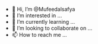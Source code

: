 - 👋 Hi, I’m @Mufeedalsafya
- 👀 I’m interested in ...
- 🌱 I’m currently learning ...
- 💞️ I’m looking to collaborate on ...
- 📫 How to reach me ...

<!---
Mufeedalsafya/Mufeedalsafya is a ✨ special ✨ repository because its `README.md` (this file) appears on your GitHub profile.
You can click the Preview link to take a look at your changes.
--->
